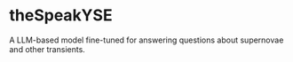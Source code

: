 # theSpeakYSE
A LLM-based model fine-tuned for answering questions about supernovae and other transients.
